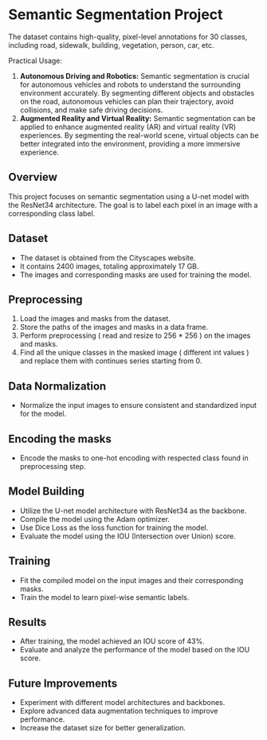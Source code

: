 # Semantic Segmentation Project
The dataset contains high-quality, pixel-level annotations for 30 classes, including road, sidewalk, building, vegetation, person, car, etc.

Practical Usage:
1. **Autonomous Driving and Robotics:** Semantic segmentation is crucial for autonomous vehicles and robots to understand the surrounding environment accurately. By segmenting different objects and obstacles on the road, autonomous vehicles can plan their trajectory, avoid collisions, and make safe driving decisions.
2. **Augmented Reality and Virtual Reality:** Semantic segmentation can be applied to enhance augmented reality (AR) and virtual reality (VR) experiences. By segmenting the real-world scene, virtual objects can be better integrated into the environment, providing a more immersive experience.

## Overview
This project focuses on semantic segmentation using a U-net model with the ResNet34 architecture. The goal is to label each pixel in an image with a corresponding class label.

## Dataset
- The dataset is obtained from the Cityscapes website.
- It contains 2400 images, totaling approximately 17 GB.
- The images and corresponding masks are used for training the model.

## Preprocessing
1. Load the images and masks from the dataset.
2. Store the paths of the images and masks in a data frame.
3. Perform preprocessing ( read and resize to 256 * 256 ) on the images and masks.
4. Find all the unique classes in the masked image ( different int values ) and replace them with continues series starting from 0.

## Data Normalization
- Normalize the input images to ensure consistent and standardized input for the model.

## Encoding the masks
- Encode the masks to one-hot encoding with respected class found in preprocessing step.

## Model Building
- Utilize the U-net model architecture with ResNet34 as the backbone.
- Compile the model using the Adam optimizer.
- Use Dice Loss as the loss function for training the model.
- Evaluate the model using the IOU (Intersection over Union) score.

## Training
- Fit the compiled model on the input images and their corresponding masks.
- Train the model to learn pixel-wise semantic labels.

## Results
- After training, the model achieved an IOU score of 43%.
- Evaluate and analyze the performance of the model based on the IOU score.

## Future Improvements
- Experiment with different model architectures and backbones.
- Explore advanced data augmentation techniques to improve performance.
- Increase the dataset size for better generalization.
